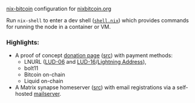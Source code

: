 [nix-bitcoin](https://github.com/fort-nix/nix-bitcoin/) configuration
for [nixbitcoin.org](https://nixbitcoin.org)

Run `nix-shell` to enter a dev shell ([`shell.nix`](./shell.nix)) which provides
commands for running the node in a container or VM.

### Highlights:
- A proof of concept [donation page](https://nixbitcoin.org/donate) ([src](./website/donate/default.nix)) with payment methods:
  - LNURL ([LUD-06](https://github.com/fiatjaf/lnurl-rfc/blob/luds/06.md)
    and [LUD-16](https://github.com/fiatjaf/lnurl-rfc/blob/luds/16.md)/[Lightning Address](https://lightningaddress.com/)),
  - bolt11
  - Bitcoin on-chain
  - Liquid on-chain
- A Matrix synapse homeserver ([src](./matrix.nix)) with email registrations via a self-hosted [mailserver](https://gitlab.com/simple-nixos-mailserver/nixos-mailserver).
